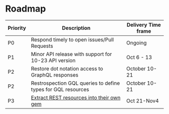 # Roadmap

|Priority|Description|Delivery Time frame|
|---|---|---|
|P0|Respond timely to open issues/Pull Requests|Ongoing|
|P1|Minor API release with support for 10-23 API version|Oct 6 - 13|
|P2|Restore dot notation access to GraphQL responses|October 10-21|
|P2|Restrospection GQL queries to define types for GQL resources|October 10-21|
|P3|[Extract REST resources into their own gem](https://github.com/Shopify/shopify-api-ruby/issues/1194)|Oct 21-Nov4|
